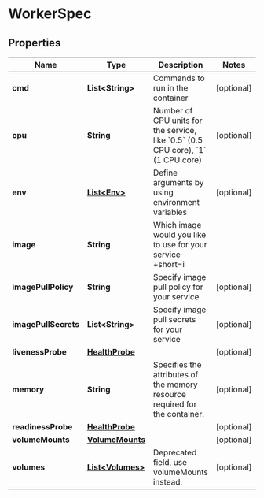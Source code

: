 

# WorkerSpec


## Properties

| Name | Type | Description | Notes |
|------------ | ------------- | ------------- | -------------|
|**cmd** | **List&lt;String&gt;** | Commands to run in the container |  [optional] |
|**cpu** | **String** | Number of CPU units for the service, like &#x60;0.5&#x60; (0.5 CPU core), &#x60;1&#x60; (1 CPU core) |  [optional] |
|**env** | [**List&lt;Env&gt;**](Env.md) | Define arguments by using environment variables |  [optional] |
|**image** | **String** | Which image would you like to use for your service +short&#x3D;i |  |
|**imagePullPolicy** | **String** | Specify image pull policy for your service |  [optional] |
|**imagePullSecrets** | **List&lt;String&gt;** | Specify image pull secrets for your service |  [optional] |
|**livenessProbe** | [**HealthProbe**](HealthProbe.md) |  |  [optional] |
|**memory** | **String** | Specifies the attributes of the memory resource required for the container. |  [optional] |
|**readinessProbe** | [**HealthProbe**](HealthProbe.md) |  |  [optional] |
|**volumeMounts** | [**VolumeMounts**](VolumeMounts.md) |  |  [optional] |
|**volumes** | [**List&lt;Volumes&gt;**](Volumes.md) | Deprecated field, use volumeMounts instead. |  [optional] |



